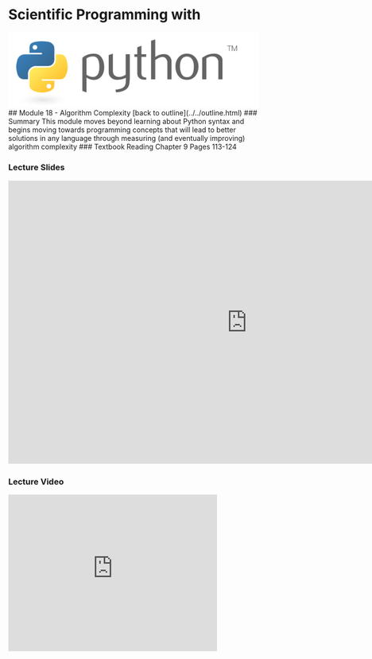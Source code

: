 # Scientific Programming with 
<img src="../../imgs/python.png"/>
## Module 18 - Algorithm Complexity
[back to outline](../../outline.html)
### Summary
This module moves beyond learning about Python syntax and begins moving towards programming concepts that will lead to better solutions in any language through measuring (and eventually improving) algorithm complexity
### Textbook Reading
Chapter 9
Pages 113-124

### Lecture Slides
<iframe src="https://docs.google.com/presentation/d/1qbWQI7cKEQYv6RzlcfXWlaaS_QjTyVTFIGiVW_3aawI/embed?start=false&loop=false&delayms=3000" frameborder="0" width="960" height="569" allowfullscreen="true" mozallowfullscreen="true" webkitallowfullscreen="true"></iframe>

### Lecture Video
<iframe width="420" height="315" src="https://www.youtube.com/embed/6CgdiPMIZ2k" frameborder="0" allowfullscreen></iframe>




